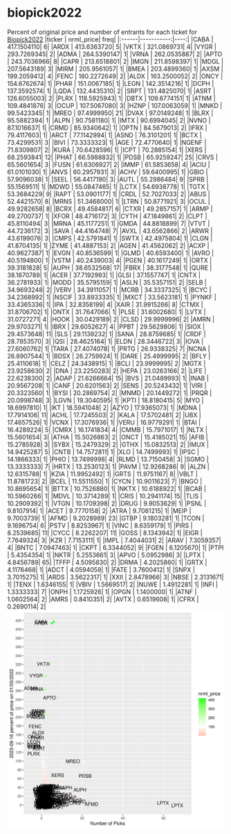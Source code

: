 # biopick2022
Percent of original price and number of entrants for each ticket for [Biopick2022](https://twitter.com/hashtag/Biopick2022)
|ticker |  nrml_price| freq|
|:------|-----------:|----:|
|CABA   | 417.1504110|    6|
|ARDX   | 413.6363720|    5|
|VKTX   | 321.0869731|    4|
|VYGR   | 293.7269345|    2|
|ADMA   | 264.5390147|    1|
|VRNA   | 262.0535887|    2|
|APTO   | 243.7036966|    8|
|CAPR   | 213.6518801|    2|
|IMGN   | 211.8598397|    1|
|MDGL   | 207.5643189|    3|
|MIRM   | 205.9561057|    1|
|BMEA   | 203.4899360|    1|
|AXSM   | 199.2059412|    4|
|FENC   | 180.2272649|    2|
|ALDX   | 163.2500052|    2|
|ONCY   | 154.6762674|    1|
|PHAR   | 151.0067185|    1|
|LEGN   | 142.3514216|    1|
|DCPH   | 137.3592574|    1|
|LQDA   | 132.4435310|    2|
|SRPT   | 131.4825070|    1|
|ASRT   | 126.6055003|    2|
|PLRX   | 118.5925943|    1|
|DBTX   | 109.6774151|    1|
|ATNM   | 109.4841876|    3|
|OCUP   | 107.5067080|    3|
|HZNP   | 107.0063059|    1|
|MNKD   |  99.5423345|    1|
|MREO   |  97.4999950|   21|
|DVAX   |  97.0149248|    1|
|BLRX   |  95.5882394|    1|
|ALPN   |  90.7581180|    1|
|IMTX   |  90.6994045|    2|
|NVNO   |  87.1016637|    1|
|CRMD   |  85.9340642|    1|
|OPTN   |  84.5679013|    2|
|IFRX   |  79.4117603|    1|
|ARCT   |  77.1142994|    1|
|ASND   |  76.3101201|    1|
|BCTX   |  73.4299531|    3|
|BIVI   |  73.3333323|    1|
|AGE    |  72.4770640|    1|
|NGENF  |  71.8309807|    2|
|KURA   |  70.6428596|    1|
|ICPT   |  70.2885154|    1|
|XERS   |  68.2593841|   12|
|PHAT   |  66.5988832|    1|
|PDSB   |  65.9259247|   25|
|CRVS   |  65.5601654|    3|
|FUSN   |  61.6306927|    2|
|IMMP   |  61.5853658|    4|
|ACIU   |  61.0101030|    1|
|ANVS   |  60.2957931|    3|
|ACHV   |  59.6400995|    1|
|GBIO   |  57.9096038|    1|
|SEEL   |  56.4417190|    3|
|AUTL   |  55.2986484|    9|
|SPRB   |  55.1569511|    1|
|MDWD   |  55.0847465|    1|
|LCTX   |  54.6938778|    1|
|TGTX   |  53.3684229|    9|
|RAPT   |  53.0901177|    1|
|CRDL   |  52.7027033|    2|
|ABUS   |  52.4421570|    8|
|MRNS   |  51.3468000|    1|
|LTRN   |  50.8771921|    3|
|OCUL   |  49.9282658|    8|
|BCRX   |  49.4584817|    6|
|CTXR   |  49.2857157|    1|
|ARMP   |  49.2700737|    1|
|XFOR   |  48.4716172|    3|
|CYTH   |  47.1849861|    2|
|CLPT   |  45.8110494|    3|
|MRNA   |  45.1177251|    1|
|GMDA   |  44.8818899|    7|
|VTVT   |  44.7236172|    3|
|SAVA   |  44.4164748|    7|
|AVXL   |  43.6562866|    2|
|ARWR   |  43.6199076|    3|
|CMPS   |  42.5791841|    1|
|SWTX   |  42.4975804|    1|
|CLGN   |  41.8704135|    1|
|ZYME   |  41.4887153|    2|
|AGEN   |  41.4562062|    2|
|ACXP   |  40.9627387|    1|
|EVGN   |  40.8536599|    1|
|GLMD   |  40.6593400|    1|
|AVRO   |  40.5194800|    1|
|VSTM   |  40.2439003|    4|
|PGEN   |  40.1617249|    1|
|ORTX   |  39.3181828|    5|
|AUPH   |  38.6532568|   17|
|FBRX   |  38.3177548|    1|
|QURE   |  38.1870789|    1|
|ACER   |  37.7192993|    1|
|GLSI   |  37.1557747|    1|
|CNTX   |  36.2781933|    1|
|MODD   |  35.5795159|    1|
|ASLN   |  35.5357151|    2|
|SELB   |  34.9693248|    2|
|VERV   |  34.3911057|    1|
|MCRB   |  34.3337325|    1|
|BCYC   |  34.2368992|    1|
|NSCIF  |  33.8933335|    1|
|MXCT   |  33.5623181|    1|
|PYNKF  |  33.4365336|    1|
|IPA    |  32.8358199|    4|
|XAIR   |  31.9915266|    8|
|CTMX   |  31.8706702|    1|
|ONTX   |  31.7647066|    1|
|PLSE   |  31.6002680|    1|
|LVTX   |  31.0727271|    4|
|HOOK   |  30.0429189|    2|
|CLSD   |  29.9999996|    2|
|AMRN   |  29.9703271|    1|
|IBRX   |  29.6052627|    4|
|PPBT   |  29.5629806|    1|
|SIOX   |  29.4573648|   11|
|SLS    |  29.1139232|    1|
|SANA   |  28.8759685|    1|
|CRDF   |  28.7853570|    3|
|QSI    |  28.4625164|    1|
|ELDN   |  28.3446722|    3|
|IOVA   |  27.6060762|    1|
|TARA   |  27.4074078|    1|
|PRTG   |  26.9338325|    7|
|NCNA   |  26.8907544|    1|
|BDSX   |  26.2759924|    1|
|DARE   |  25.4999995|    2|
|BFLY   |  25.4110618|    1|
|CELZ   |  24.3438915|    1|
|BCLI   |  23.9999995|    2|
|MGTX   |  23.9258630|    2|
|DNA    |  23.2250283|    2|
|HEPA   |  23.0263166|    2|
|LIFE   |  22.6238300|    2|
|ADAP   |  21.6266664|   15|
|BVS    |  21.0489993|    1|
|INAB   |  20.9567208|    1|
|CANF   |  20.6201563|    2|
|SENS   |  20.5243432|    1|
|VIRI   |  20.3323560|    1|
|BYSI   |  20.2869754|    2|
|MNMD   |  20.1449272|    1|
|PRQR   |  20.0998748|    3|
|LGVN   |  19.3040595|    1|
|KPTI   |  18.8180415|    5|
|MYO    |  18.6997810|    1|
|IKT    |  18.5941048|    2|
|AZYO   |  17.9365073|    1|
|MDNA   |  17.7914106|   11|
|ACHL   |  17.7245503|    2|
|KALA   |  17.5702481|    2|
|UBX    |  17.4657526|    1|
|VCNX   |  17.3076936|    1|
|VERU   |  16.9779291|    1|
|BTAI   |  16.4289224|    5|
|CMRX   |  16.1741834|    4|
|CMMB   |  15.7971017|    1|
|NLTX   |  15.5601654|    3|
|ATHA   |  15.5026863|    2|
|ONCT   |  15.4185021|   15|
|AFIB   |  15.2785928|    3|
|SYBX   |  15.2479329|    2|
|GTHX   |  15.0832513|    2|
|IMUX   |  14.9425287|    5|
|CNTB   |  14.7572811|    1|
|XLO    |  14.7499993|    1|
|IPSC   |  14.1866333|    1|
|PHIO   |  13.7499998|    4|
|RLMD   |  13.7150458|    3|
|SGMO   |  13.3333333|    7|
|HRTX   |  13.2530123|    1|
|PAVM   |  12.9268286|    9|
|ALZN   |  12.6315788|    1|
|KZIA   |  11.9952492|    1|
|GRTS   |  11.9751167|    8|
|VBLT   |  11.8781723|    2|
|BCEL   |  11.5511550|    1|
|CYCN   |  10.9011623|    7|
|BNGO   |  10.8695654|    1|
|BTTX   |  10.7526880|    1|
|NKTX   |  10.6188922|    1|
|BCAB   |  10.5960266|    1|
|MDVL   |  10.3714289|    1|
|CRIS   |  10.2941174|   15|
|TLIS   |  10.2909392|    1|
|VTGN   |  10.1709398|    2|
|DRUG   |   9.9053629|    1|
|PSNL   |   9.8107914|    1|
|ACET   |   9.7770158|    2|
|ATRA   |   9.7081215|    1|
|MEIP   |   9.7003739|    1|
|AFMD   |   9.2028989|   23|
|GTBP   |   9.1803281|    1|
|TCON   |   9.1696754|    6|
|PSTV   |   8.8253967|    1|
|VINC   |   8.6359179|    1|
|PIRS   |   8.2539685|   11|
|CYCC   |   8.2262207|   11|
|GOSS   |   8.1343942|    1|
|EIGR   |   7.7649324|    3|
|KZR    |   7.7153111|    1|
|IMPL   |   7.4044031|    2|
|ARAV   |   7.3059357|    4|
|BNTC   |   7.0947463|    1|
|CKPT   |   6.3344052|    9|
|FGEN   |   6.1205670|    1|
|PTPI   |   5.4354354|    1|
|NKTR   |   5.2553661|    3|
|APVO   |   5.0952986|    3|
|LPTX   |   4.8456789|   65|
|TFFP   |   4.5095830|    2|
|DRMA   |   4.2025860|    1|
|GRTX   |   4.1176468|    1|
|ADCT   |   4.0594058|    1|
|FATE   |   3.7600412|    1|
|SNPX   |   3.7015275|    1|
|ARDS   |   3.5622317|    1|
|XXII   |   2.8478966|    3|
|NBSE   |   2.3131671|    1|
|TENX   |   1.6346155|    1|
|VBIV   |   1.5669517|    2|
|NUWE   |   1.4912281|    1|
|INFI   |   1.3333333|    7|
|ONPH   |   1.1725926|    1|
|OPGN   |   1.1400000|    1|
|ATNF   |   1.0602564|    2|
|AMRS   |   0.8410351|    2|
|AVTX   |   0.6519608|    1|
|CFRX   |   0.2690114|    2|
![retvspicks](biopicks.png?raw=true)
